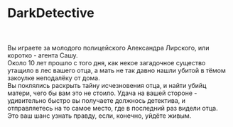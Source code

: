 # DarkDetective
<br>
<br>Вы играете за молодого полицейского Александра Лирского, или коротко - агента Сашу.
<br>Около 10 лет прошло с того дня, как некое загадочное существо утащило в лес вашего отца, а мать не так давно нашли убитой в тёмом закоулке неподалёку от дома.
<br>Вы поклялись раскрыть тайну исчезновения отца, и найти убийц матери, чего бы вам это не стоило.
Удача на вашей стороне - удивительно быстро вы получаете должнось детектива, и отправляетесь на то самое место, где в последний раз видели отца.
<br>Это ваш шанс узнать правду, если, конечно, уйдёте живым.
